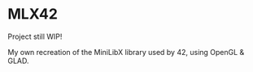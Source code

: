 # MLX42

Project still WIP!

My own recreation of the MiniLibX library used by 42, using OpenGL &amp; GLAD.
